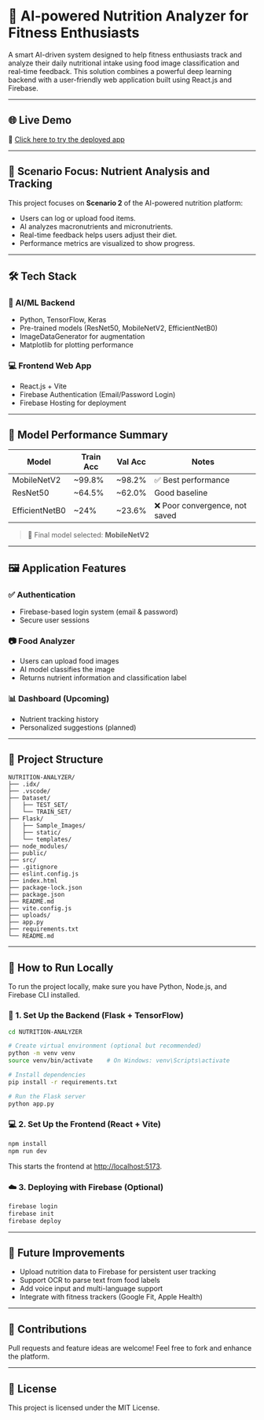 # 🥗 AI-powered Nutrition Analyzer for Fitness Enthusiasts

A smart AI-driven system designed to help fitness enthusiasts track and analyze their daily nutritional intake using food image classification and real-time feedback. This solution combines a powerful deep learning backend with a user-friendly web application built using React.js and Firebase.

---

## 🌐 Live Demo

🔗 [Click here to try the deployed app](https://myapplication-d691d792.web.app/)

---

## 📌 Scenario Focus: Nutrient Analysis and Tracking

This project focuses on **Scenario 2** of the AI-powered nutrition platform:

* Users can log or upload food items.
* AI analyzes macronutrients and micronutrients.
* Real-time feedback helps users adjust their diet.
* Performance metrics are visualized to show progress.

---

## 🛠️ Tech Stack

### 🧠 AI/ML Backend

* Python, TensorFlow, Keras
* Pre-trained models (ResNet50, MobileNetV2, EfficientNetB0)
* ImageDataGenerator for augmentation
* Matplotlib for plotting performance

### 💻 Frontend Web App

* React.js + Vite
* Firebase Authentication (Email/Password Login)
* Firebase Hosting for deployment

---

## 🧪 Model Performance Summary

| Model          | Train Acc | Val Acc | Notes                         |
| -------------- | --------- | ------- | ----------------------------- |
| MobileNetV2    | \~99.8%   | \~98.2% | ✅ Best performance            |
| ResNet50       | \~64.5%   | \~62.0% | Good baseline                 |
| EfficientNetB0 | \~24%     | \~23.6% | ❌ Poor convergence, not saved |

> 📌 Final model selected: **MobileNetV2**

---

## 🖼️ Application Features

### ✅ Authentication

* Firebase-based login system (email & password)
* Secure user sessions

### 📷 Food Analyzer

* Users can upload food images
* AI model classifies the image
* Returns nutrient information and classification label

### 📊 Dashboard (Upcoming)

* Nutrient tracking history
* Personalized suggestions (planned)

---

## 📂 Project Structure

```
NUTRITION-ANALYZER/
├── .idx/
├── .vscode/
├── Dataset/
│   ├── TEST_SET/
│   └── TRAIN_SET/
├── Flask/
│   ├── Sample_Images/
│   ├── static/
│   └── templates/
├── node_modules/
├── public/
├── src/
├── .gitignore
├── eslint.config.js
├── index.html
├── package-lock.json
├── package.json
├── README.md
├── vite.config.js
├── uploads/
├── app.py
├── requirements.txt
└── README.md
```

---

## 🚀 How to Run Locally

To run the project locally, make sure you have Python, Node.js, and Firebase CLI installed.

### 🔧 1. Set Up the Backend (Flask + TensorFlow)

```bash
cd NUTRITION-ANALYZER

# Create virtual environment (optional but recommended)
python -m venv venv
source venv/bin/activate    # On Windows: venv\Scripts\activate

# Install dependencies
pip install -r requirements.txt

# Run the Flask server
python app.py
```

### 💻 2. Set Up the Frontend (React + Vite)

```bash
npm install
npm run dev
```

This starts the frontend at [http://localhost:5173](http://localhost:5173).

### ☁️ 3. Deploying with Firebase (Optional)

```bash
firebase login
firebase init
firebase deploy
```

---

## 🌟 Future Improvements

* Upload nutrition data to Firebase for persistent user tracking
* Support OCR to parse text from food labels
* Add voice input and multi-language support
* Integrate with fitness trackers (Google Fit, Apple Health)

---

## 🤝 Contributions

Pull requests and feature ideas are welcome! Feel free to fork and enhance the platform.

---

## 📄 License

This project is licensed under the MIT License.
